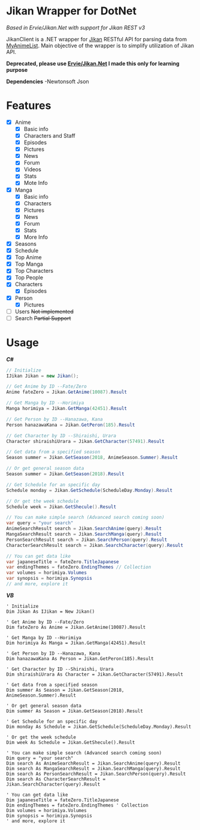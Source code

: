 # Jikan Wrapper for DotNet

*Based in Ervie/Jikan.Net with support for Jikan REST v3*

JikanClient is a .NET wrapper for [Jikan](https://jikan.moe/) RESTful API for parsing data from [MyAnimeList](https://myanimelist.com/). Main objective of the wrapper is to simplify utilization of Jikan API.

**Deprecated, please use [Ervie/Jikan.Net](https://github.com/Ervie/jikan.net)
I made this only for learning purpose**

**Dependencies**
-Newtonsoft Json

# Features

- [X] Anime
	- [x] Basic info
	- [x] Characters and Staff
	- [x] Episodes
	- [x] Pictures
	- [x] News
	- [x] Forum
	- [X] Videos 
	- [X] Stats
	- [X] Mote Info
- [X] Manga
	- [X] Basic info
	- [X] Characters
	- [X] Pictures
	- [X] News
	- [X] Forum
	- [X] Stats
	- [X] More Info
- [X] Seasons
- [X] Schedule
- [X] Top Anime
- [X] Top Manga
- [X] Top Characters
- [X] Top People
- [X] Characters
	- [X] Episodes
- [X] Person
	- [X] Pictures
- [ ] Users ~~Not implemented~~
- [ ] Search ~~Partial Support~~

# Usage
***C#***
```csharp
// Initialize
IJikan Jikan = new Jikan();

// Get Anime by ID --Fate/Zero
Anime fateZero = Jikan.GetAnime(10087).Result

// Get Manga by ID --Horimiya
Manga horimiya = Jikan.GetManga(42451).Result

// Get Person by ID --Hanazawa, Kana
Person hanazawaKana = Jikan.GetPeron(185).Result

// Get Character by ID --Shiraishi, Urara
Character shiraishiUrara = Jikan.GetCharacter(57491).Result

// Get data from a specified season
Season summer = Jikan.GetSeason(2018, AnimeSeason.Summer).Result

// Or get general season data
Season summer = Jikan.GetSeason(2018).Result

// Get Schedule for an specific day
Schedule monday = Jikan.GetSchedule(ScheduleDay.Monday).Result

// Or get the week schedule
Schedule week = Jikan.GetShecule().Result

// You can make simple search (Advanced search coming soon)
var query = "your search"
AnimeSearchResult search = Jikan.SearchAnime(query).Result
MangaSearchResult search = Jikan.SearchManga(query).Result
PersonSearchResult search = Jikan.SearchPerson(query).Result
CharacterSearchResult search = Jikan.SearchCharacter(query).Result

// You can get data like
var japaneseTitle = fateZero.TitleJapanese
var endingThemes = fateZero.EndingThemes // Collection
var volumes = horimiya.Volumes
var synopsis = horimiya.Synopsis
// and more, explore it
```
***VB***
```vbnet
' Initialize
Dim Jikan As IJikan = New Jikan()

' Get Anime by ID --Fate/Zero
Dim fateZero As Anime = Jikan.GetAnime(10087).Result

' Get Manga by ID --Horimiya
Dim horimiya As Manga = Jikan.GetManga(42451).Result

' Get Person by ID --Hanazawa, Kana
Dim hanazawaKana As Person = Jikan.GetPeron(185).Result

' Get Character by ID --Shiraishi, Urara
Dim shiraishiUrara As Character = Jikan.GetCharacter(57491).Result

' Get data from a specified season
Dim summer As Season = Jikan.GetSeason(2018, AnimeSeason.Summer).Result

' Or get general season data
Dim summer As Season = Jikan.GetSeason(2018).Result

' Get Schedule for an specific day
Dim monday As Schedule = Jikan.GetSchedule(ScheduleDay.Monday).Result

' Or get the week schedule
Dim week As Schedule = Jikan.GetShecule().Result

' You can make simple search (Advanced search coming soon)
Dim query = "your search"
Dim search As AnimeSearchResult = Jikan.SearchAnime(query).Result
Dim search As MangaSearchResult = Jikan.SearchManga(query).Result
Dim search As PersonSearchResult = Jikan.SearchPerson(query).Result
Dim search As CharacterSearchResult = Jikan.SearchCharacter(query).Result

' You can get data like
Dim japaneseTitle = fateZero.TitleJapanese
Dim endingThemes = fateZero.EndingThemes ' Collection
Dim volumes = horimiya.Volumes
Dim synopsis = horimiya.Synopsis
' and more, explore it
```
